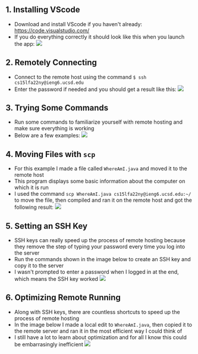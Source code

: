 ## 1. Installing VScode
- Download and install VScode if you haven't already: https://code.visualstudio.com/
- If you do everything correctly it should look like this when you launch the app:
![](https://ctomlin1.github.io/cse15l-lab-reports/lab1/images/installingvscode.png)
## 2. Remotely Connecting
- Connect to the remote host using the command ```$ ssh cs15lfa22ny@ieng6.ucsd.edu```
- Enter the password if needed and you should get a result like this:
![](https://ctomlin1.github.io/cse15l-lab-reports/lab1/images/remotelyconnecting.png)
## 3. Trying Some Commands
- Run some commands to familiarize yourself with remote hosting and make sure everything is working
- Below are a few examples:
![](https://ctomlin1.github.io/cse15l-lab-reports/lab1/images/tryingsomecommands.png)
## 4. Moving Files with ```scp```
- For this example I made a file called ```WhereAmI.java``` and moved it to the remote host
- This program displays some basic information about the computer on which it is run
- I used the command ```scp WhereAmI.java cs15lfa22ny@ieng6.ucsd.edu:~/``` to move the file, then compiled and ran it on the remote host and got the following result:
![](https://ctomlin1.github.io/cse15l-lab-reports/lab1/images/scp.png)
## 5. Setting an SSH Key
- SSH keys can really speed up the process of remote hosting because they remove the step of typing your password every time you log into the server
- Run the commands shown in the image below to create an SSH key and copy it to the server
- I wasn't prompted to enter a password when I logged in at the end, which means the SSH key worked
![](https://ctomlin1.github.io/cse15l-lab-reports/lab1/images/sshkey.png)
## 6. Optimizing Remote Running
- Along with SSH keys, there are countless shortcuts to speed up the process of remote hosting
- In the image below I made a local edit to ```WhereAmI.java```, then copied it to the remote server and ran it in the most efficient way I could think of
- I still have a lot to learn about optimization and for all I know this could be embarrasingly inefficient
![](https://ctomlin1.github.io/cse15l-lab-reports/lab1/images/optimizingremoterunning.png)
